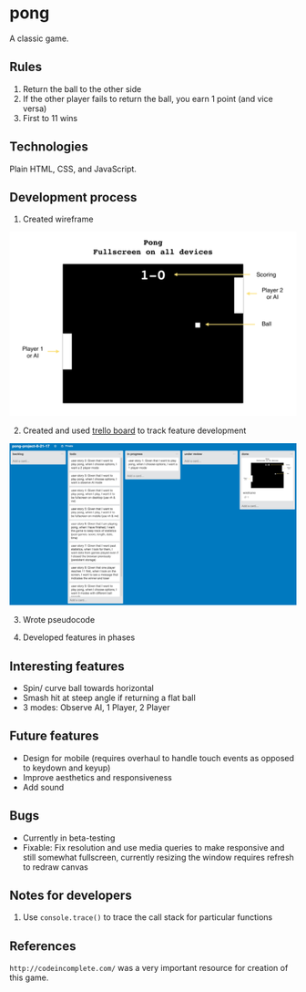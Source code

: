 # pong

A classic game.

## Rules

1. Return the ball to the other side
2. If the other player fails to return the ball, you earn 1 point (and vice versa)
3. First to 11 wins

## Technologies

Plain HTML, CSS, and JavaScript.

## Development process

1. Created wireframe

![wireframe](/images/pong-wireframe.png)

2. Created and used [trello board](https://trello.com/b/7dQ5BoAR) to track feature development

![trello-board](/images/trello-board.png)

3. Wrote pseudocode

4. Developed features in phases

## Interesting features

* Spin/ curve ball towards horizontal
* Smash hit at steep angle if returning a flat ball
* 3 modes: Observe AI, 1 Player, 2 Player

## Future features

* Design for mobile (requires overhaul to handle touch events as opposed to keydown and keyup)
* Improve aesthetics and responsiveness
* Add sound

## Bugs

* Currently in beta-testing
* Fixable: Fix resolution and use media queries to make responsive and still somewhat fullscreen, currently resizing the window requires refresh to redraw canvas

## Notes for developers

1. Use `console.trace()` to trace the call stack for particular functions

## References

`http://codeincomplete.com/` was a very important resource for creation of this game.
